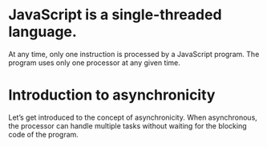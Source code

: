 # JavaScript is a single-threaded language.
At any time, only one instruction is processed by a JavaScript program. The program uses only one processor at any given time. 

# Introduction to asynchronicity
Let’s get introduced to the concept of asynchronicity. When asynchronous, the processor can handle multiple tasks without waiting for the blocking code of the program.